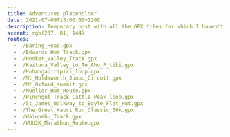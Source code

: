 ```yaml
---
title: Adventures placeholder
date: 2021-07-09T15:00:00+1200
description: Temporary post with all the GPX files for which I haven't written trip reports
accent: rgb(237, 81, 144)
routes:
  - ./Baring_Head.gpx
  - ./Edwards_Hut_Track.gpx
  - ./Hooker_Valley_Track.gpx
  - ./Kaituna_Valley_to_Te_Ahu_P_tiki.gpx
  - ./Kohangapiripiri_loop.gpx
  - ./Mt_Holdsworth_Jumbo_Circuit.gpx
  - ./Mt_Oxford_summit.gpx
  - ./Mueller_Hut_Route.gpx
  - ./Pinchgut_Track_Cattle_Peak_loop.gpx
  - ./St_James_Walkway_to_Boyle_Flat_Hut.gpx
  - ./The_Great_Kauri_Run_Classic_30k.gpx
  - ./Waiopehu_Track.gpx
  - ./WUU2K_Marathon_Route.gpx
---
```

